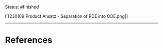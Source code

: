 Status: #finished 

![[230109 Product Ansatz - Separation of PDE into ODE.png]]





---
# References
